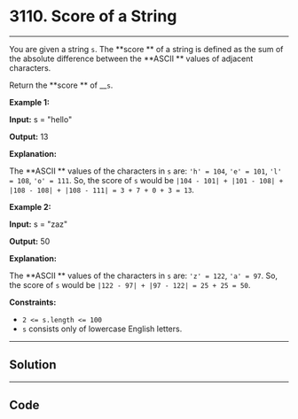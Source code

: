 # 3110. Score of a String

---

You are given a string `s`. The **score ** of a string is defined as the sum of the absolute difference between the **ASCII ** values of adjacent characters.

Return the **score ** of __`s`.

 

**Example 1:**

**Input:** s = "hello"

**Output:** 13

**Explanation:**

The **ASCII ** values of the characters in `s` are: `'h' = 104`, `'e' = 101`, `'l' = 108`, `'o' = 111`. So, the score of `s` would be `|104 - 101| + |101 - 108| + |108 - 108| + |108 - 111| = 3 + 7 + 0 + 3 = 13`.

**Example 2:**

**Input:** s = "zaz"

**Output:** 50

**Explanation:**

The **ASCII ** values of the characters in `s` are: `'z' = 122`, `'a' = 97`. So, the score of `s` would be `|122 - 97| + |97 - 122| = 25 + 25 = 50`.

 

**Constraints:**

  * `2 <= s.length <= 100`
  * `s` consists only of lowercase English letters.

---

## Solution



---

## Code
```python


```